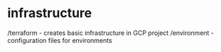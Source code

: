 # infrastructure

/terraform - creates basic infrastructure in GCP project
/environment - configuration files for environments
